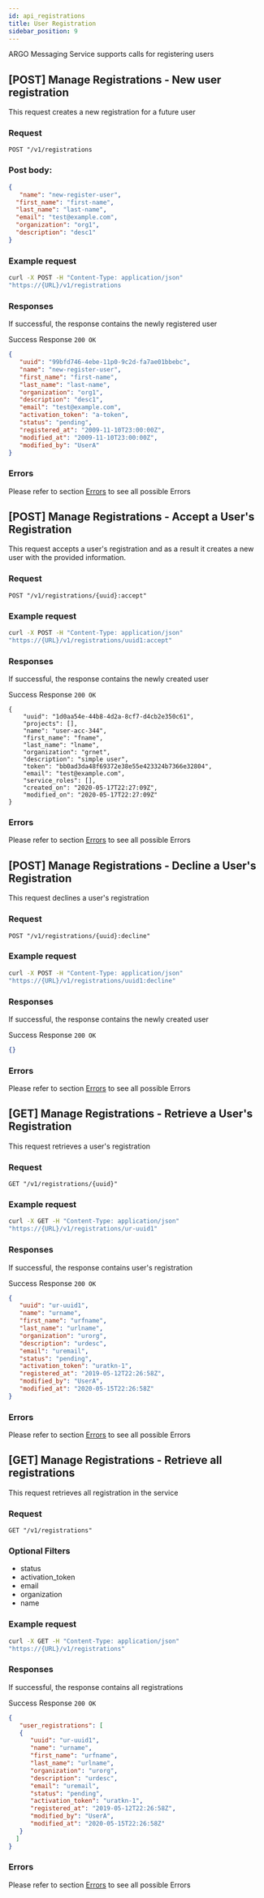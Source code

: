 ```yaml
---
id: api_registrations
title: User Registration
sidebar_position: 9
---
```



ARGO Messaging Service supports calls for registering users

## [POST] Manage Registrations - New user registration
This request creates a new registration for a future user

### Request
```
POST "/v1/registrations
```

### Post body:
```json
{
   "name": "new-register-user",
  "first_name": "first-name",
  "last_name": "last-name",
  "email": "test@example.com",
  "organization": "org1",
  "description": "desc1"
}
```



### Example request
```bash
curl -X POST -H "Content-Type: application/json"
"https://{URL}/v1/registrations
```

### Responses  
If successful, the response contains the newly registered user

Success Response
`200 OK`

```json
{
   "uuid": "99bfd746-4ebe-11p0-9c2d-fa7ae01bbebc",
   "name": "new-register-user",
   "first_name": "first-name",
   "last_name": "last-name",
   "organization": "org1",
   "description": "desc1",
   "email": "test@example.com",
   "activation_token": "a-token",
   "status": "pending",
   "registered_at": "2009-11-10T23:00:00Z",
   "modified_at": "2009-11-10T23:00:00Z",
   "modified_by": "UserA"
}
```

### Errors
Please refer to section [Errors](/api_basic/api_errors.md) to see all possible Errors

## [POST] Manage Registrations - Accept a User's Registration
This request accepts a user's registration 
and as a result it creates a new user with the provided information.

### Request
```
POST "/v1/registrations/{uuid}:accept"
```

### Example request
```bash
curl -X POST -H "Content-Type: application/json"
"https://{URL}/v1/registrations/uuid1:accept"
```

### Responses  
If successful, the response contains the newly created user

Success Response
`200 OK`

```
{
    "uuid": "1d0aa54e-44b8-4d2a-8cf7-d4cb2e350c61",
    "projects": [],
    "name": "user-acc-344",
    "first_name": "fname",
    "last_name": "lname",
    "organization": "grnet",
    "description": "simple user",
    "token": "bb0ad3da48f69372e38e55e423324b7366e32804",
    "email": "test@example.com",
    "service_roles": [],
    "created_on": "2020-05-17T22:27:09Z",
    "modified_on": "2020-05-17T22:27:09Z"
}
```
### Errors
Please refer to section [Errors](/api_basic/api_errors.md) to see all possible Errors

## [POST] Manage Registrations - Decline a User's Registration
This request declines a user's registration

### Request
```
POST "/v1/registrations/{uuid}:decline"
```

### Example request
```bash
curl -X POST -H "Content-Type: application/json"
"https://{URL}/v1/registrations/uuid1:decline"
```

### Responses  
If successful, the response contains the newly created user

Success Response
`200 OK`

```json
{}
```
### Errors
Please refer to section [Errors](/api_basic/api_errors.md) to see all possible Errors

## [GET] Manage Registrations - Retrieve a User's Registration
This request retrieves a user's registration 

### Request
```
GET "/v1/registrations/{uuid}"
```

### Example request
```bash
curl -X GET -H "Content-Type: application/json"
"https://{URL}/v1/registrations/ur-uuid1"
```

### Responses  
If successful, the response contains user's registration

Success Response
`200 OK`

```json
{
   "uuid": "ur-uuid1",
   "name": "urname",
   "first_name": "urfname",
   "last_name": "urlname",
   "organization": "urorg",
   "description": "urdesc",
   "email": "uremail",
   "status": "pending",
   "activation_token": "uratkn-1",
   "registered_at": "2019-05-12T22:26:58Z",
   "modified_by": "UserA",
   "modified_at": "2020-05-15T22:26:58Z"
}
```
### Errors
Please refer to section [Errors](/api_basic/api_errors.md) to see all possible Errors

## [GET] Manage Registrations - Retrieve all registrations
This request retrieves all registration in the service

### Request
```
GET "/v1/registrations"
```

### Optional Filters

- status
- activation_token
- email
- organization
- name

### Example request
```bash
curl -X GET -H "Content-Type: application/json"
"https://{URL}/v1/registrations"
```

### Responses  
If successful, the response contains all registrations

Success Response
`200 OK`

```json
{
   "user_registrations": [
   {
      "uuid": "ur-uuid1",
      "name": "urname",
      "first_name": "urfname",
      "last_name": "urlname",
      "organization": "urorg",
      "description": "urdesc",
      "email": "uremail",
      "status": "pending",
      "activation_token": "uratkn-1",
      "registered_at": "2019-05-12T22:26:58Z",
      "modified_by": "UserA",
      "modified_at": "2020-05-15T22:26:58Z"
   }
  ]
}
```
### Errors
Please refer to section [Errors](/api_basic/api_errors.md) to see all possible Errors